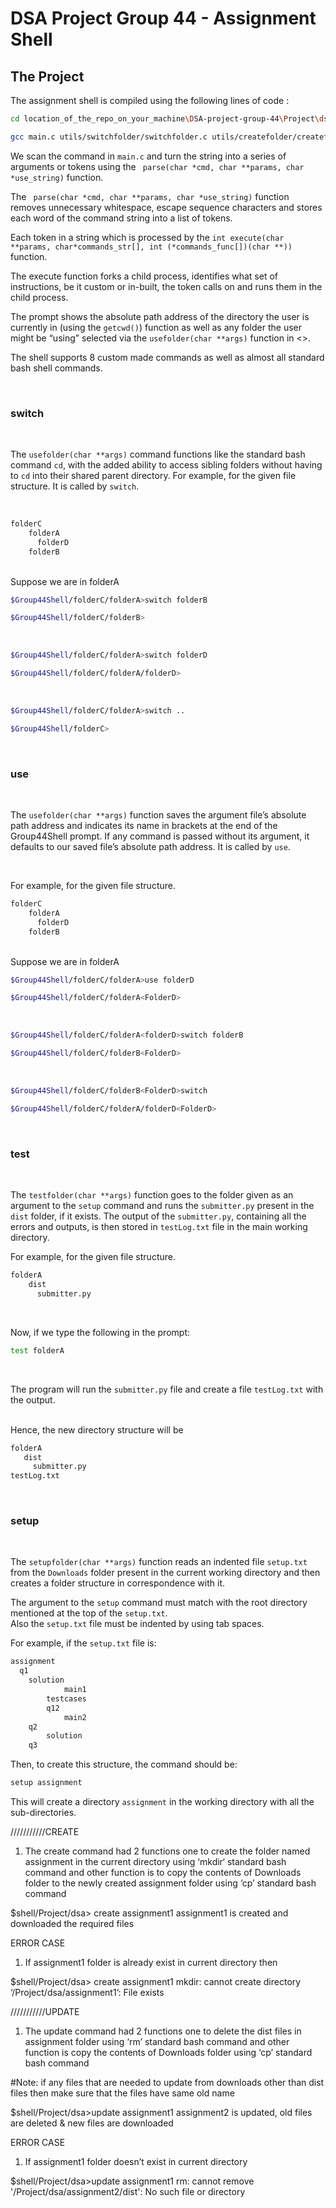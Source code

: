 # DSA Project Group 44 - Assignment Shell

## The Project

The assignment shell is compiled using the following lines of code :

~~~bash 
cd location_of_the_repo_on_your_machine\DSA-project-group-44\Project\dsa
~~~


~~~bash
gcc main.c utils/switchfolder/switchfolder.c utils/createfolder/createfolder.c utils/updatefolder/updatefolder.c utils/setupfolder/setupfolder.c utils/testfolder/testfolder.c utils/submitfolder/submitfolder.c utils/comparefolder/comparefolder.c utils/usefolder/usefolder.c utils/parse/parse.c utils/execute/execute.c 
 ~~~


We scan the command in ```main.c``` and turn the string into a series of arguments or tokens using the ``` parse(char *cmd, char **params, char *use_string)``` function. 

The ``` parse(char *cmd, char **params, char *use_string)``` function removes unnecessary whitespace, escape sequence characters and stores each word of the command string into a list of tokens. 

Each token in a string which is processed by the ```int execute(char **params, char*commands_str[], int (*commands_func[])(char **))``` function. 

The execute function forks a child process, identifies what set of instructions, be it custom or in-built, the token calls on and runs them in the child process. 

The prompt shows the absolute path address of the directory the user is currently in (using the ```getcwd()```) function as well as any folder the user might be “using” selected via the ```usefolder(char **args)``` function in <>. 

The shell supports 8 custom made commands as well as almost all standard bash shell commands.

<br>

 ### switch
 <br>

 The ```usefolder(char **args)``` command functions like the standard bash command ```cd```, with the added ability to access sibling folders without having to ```cd``` into their shared parent directory. For example, for the given file structure. It is called by ```switch```.

<br>

~~~bash
folderC
    folderA
      folderD
    folderB
~~~~

<br>
Suppose we are in folderA
<br>

~~~bash
$Group44Shell/folderC/folderA>switch folderB 
~~~

~~~bash
$Group44Shell/folderC/folderB>
~~~

<br>

~~~bash
$Group44Shell/folderC/folderA>switch folderD 
~~~

~~~bash
$Group44Shell/folderC/folderA/folderD>
~~~

<br>

~~~bash
$Group44Shell/folderC/folderA>switch .. 
~~~

~~~bash
$Group44Shell/folderC>
~~~

<br>

### use
<br>

The ```usefolder(char **args)``` function saves the argument file’s absolute path address and indicates its name in brackets at the end of the Group44Shell prompt. If any command is passed without its argument, it defaults to our saved file’s absolute path address. It is called by ```use```.

<br>

For example, for the given file structure.


~~~bash
folderC
    folderA
      folderD
    folderB
~~~~

<br>
Suppose we are in folderA
<br>

~~~bash
$Group44Shell/folderC/folderA>use folderD
~~~

~~~bash
$Group44Shell/folderC/folderA<FolderD>
~~~

<br>

~~~bash
$Group44Shell/folderC/folderA<folderD>switch folderB
~~~

~~~bash
$Group44Shell/folderC/folderB<FolderD>
~~~

<br>

~~~bash
$Group44Shell/folderC/folderB<FolderD>switch
~~~

~~~bash
$Group44Shell/folderC/folderA/folderD<FolderD>
~~~

<br>

### test
<br>

The ```testfolder(char **args)``` function goes to the folder given as an argument to the ```setup``` command and runs the ```submitter.py``` present in the ```dist``` folder, if it exists. The output of the ```submitter.py```, containing all the errors and outputs, is then stored in ```testLog.txt``` file in the main working directory.

For example, for the given file structure.


~~~bash
folderA
    dist
      submitter.py    
~~~~

<br>

Now, if we type the following in the prompt:
~~~bash
test folderA
~~~

 <br>
 
 The program will run the ```submitter.py``` file and create a file ```testLog.txt``` with the output.
 
 <br>
 Hence, the new directory structure will be
 
 <br>
 
 ~~~bash
folderA
    dist
      submitter.py 
testLog.txt   
~~~~

<br>

### setup
<br>

The ```setupfolder(char **args)``` function reads an indented file ```setup.txt``` from the ```Downloads``` folder present in the current working directory and then creates a folder structure in correspondence with it.

The argument to the ```setup``` command must match with the root directory mentioned at the top of the ```setup.txt```.
<br>
Also the ```setup.txt``` file must be indented by using tab spaces.
<br>

For example, if the ```setup.txt``` file is:

~~~bash
assignment
  q1
  	solution
			main1
		testcases
		q12
			main2
	q2
		solution
	q3
~~~

Then, to create this structure, the command should be:

~~~bash
setup assignment
~~~
This will create a directory ```assignment``` in the working directory with all the sub-directories.
<br>





///////////CREATE
1. The create <assignment> command had 2 functions one to create the folder named assignment in the current directory using ‘mkdir‘ standard bash command and other function is to copy the contents of Downloads folder to the  newly created assignment folder using ‘cp’  standard bash command

$shell/Project/dsa> create assignment1
assignment1 is created and downloaded the required files

ERROR CASE 
1. If assignment1 folder is already exist in current directory then

$shell/Project/dsa> create assignment1
mkdir: cannot create directory ‘/Project/dsa/assignment1’: File exists



///////////UPDATE
1. The update <assignment> command had 2 functions one to delete the dist files in assignment folder using ‘rm’ standard bash command and other function is copy the contents of Downloads folder using  ‘cp’  standard bash command 

#Note: if any files that are needed to update from downloads other than dist files then make sure that the files have same old name

$shell/Project/dsa>update assignment1
assignment2 is updated, old files are deleted & new files are downloaded

ERROR CASE 
1. If assignment1 folder doesn’t exist in current directory

$shell/Project/dsa>update assignment1
rm: cannot remove '/Project/dsa/assignment2/dist': No such file or directory





